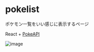 # pokelist 

ポケモン一覧をいい感じに表示するページ

React + [PokeAPI](https://pokeapi.co/)

![image](https://user-images.githubusercontent.com/44778704/218762495-fbf681fd-c1fd-40a9-a9be-b2edf7ebc9fb.png)
